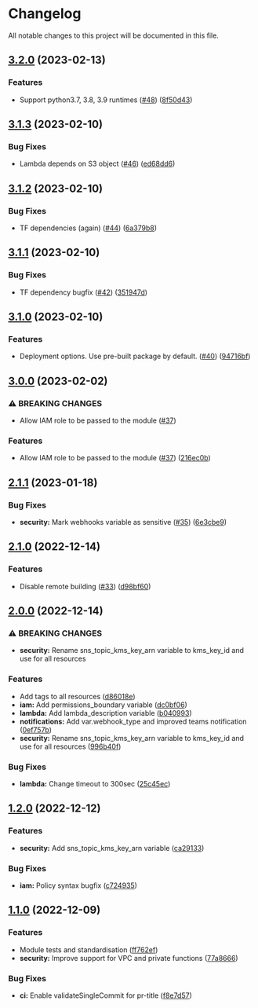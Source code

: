 # Changelog

All notable changes to this project will be documented in this file.

## [3.2.0](https://github.com/cloudandthings/terraform-aws-costnotifier/compare/v3.1.3...v3.2.0) (2023-02-13)


### Features

* Support python3.7, 3.8, 3.9 runtimes ([#48](https://github.com/cloudandthings/terraform-aws-costnotifier/issues/48)) ([8f50d43](https://github.com/cloudandthings/terraform-aws-costnotifier/commit/8f50d436da2efef5ed41a598bbdaede3b62b5514))

## [3.1.3](https://github.com/cloudandthings/terraform-aws-costnotifier/compare/v3.1.2...v3.1.3) (2023-02-10)


### Bug Fixes

* Lambda depends on S3 object ([#46](https://github.com/cloudandthings/terraform-aws-costnotifier/issues/46)) ([ed68dd6](https://github.com/cloudandthings/terraform-aws-costnotifier/commit/ed68dd6eb290a8323b63efe4a42a18794f6f0be6))

## [3.1.2](https://github.com/cloudandthings/terraform-aws-costnotifier/compare/v3.1.1...v3.1.2) (2023-02-10)


### Bug Fixes

* TF dependencies (again) ([#44](https://github.com/cloudandthings/terraform-aws-costnotifier/issues/44)) ([6a379b8](https://github.com/cloudandthings/terraform-aws-costnotifier/commit/6a379b81a66f5f2b57c03b80371702820e173a5d))

## [3.1.1](https://github.com/cloudandthings/terraform-aws-costnotifier/compare/v3.1.0...v3.1.1) (2023-02-10)


### Bug Fixes

* TF dependency bugfix ([#42](https://github.com/cloudandthings/terraform-aws-costnotifier/issues/42)) ([351947d](https://github.com/cloudandthings/terraform-aws-costnotifier/commit/351947d0b1a3b05842fa65f122d73d633fb716d1))

## [3.1.0](https://github.com/cloudandthings/terraform-aws-costnotifier/compare/v3.0.0...v3.1.0) (2023-02-10)


### Features

* Deployment options. Use pre-built package by default. ([#40](https://github.com/cloudandthings/terraform-aws-costnotifier/issues/40)) ([94716bf](https://github.com/cloudandthings/terraform-aws-costnotifier/commit/94716bfbb429f444452f9a0dae53a23b2cdf3e30))

## [3.0.0](https://github.com/cloudandthings/terraform-aws-costnotifier/compare/v2.1.1...v3.0.0) (2023-02-02)


### ⚠ BREAKING CHANGES

* Allow IAM role to be passed to the module ([#37](https://github.com/cloudandthings/terraform-aws-costnotifier/issues/37))

### Features

* Allow IAM role to be passed to the module ([#37](https://github.com/cloudandthings/terraform-aws-costnotifier/issues/37)) ([216ec0b](https://github.com/cloudandthings/terraform-aws-costnotifier/commit/216ec0b77515058da2cd228e6d7e0fa1a01d5255))

## [2.1.1](https://github.com/cloudandthings/terraform-aws-costnotifier/compare/v2.1.0...v2.1.1) (2023-01-18)


### Bug Fixes

* **security:** Mark webhooks variable as sensitive ([#35](https://github.com/cloudandthings/terraform-aws-costnotifier/issues/35)) ([6e3cbe9](https://github.com/cloudandthings/terraform-aws-costnotifier/commit/6e3cbe92151d5b22970fbb6b3d5124f748bcd7b6))

## [2.1.0](https://github.com/cloudandthings/terraform-aws-costnotifier/compare/v2.0.0...v2.1.0) (2022-12-14)


### Features

* Disable remote building ([#33](https://github.com/cloudandthings/terraform-aws-costnotifier/issues/33)) ([d98bf60](https://github.com/cloudandthings/terraform-aws-costnotifier/commit/d98bf60b36e3ae15b51f45d8cce23c6592c74c13))

## [2.0.0](https://github.com/cloudandthings/terraform-aws-costnotifier/compare/v1.2.0...v2.0.0) (2022-12-14)


### ⚠ BREAKING CHANGES

* **security:** Rename sns_topic_kms_key_arn variable to kms_key_id and use for all resources

### Features

* Add tags to all resources ([d86018e](https://github.com/cloudandthings/terraform-aws-costnotifier/commit/d86018ee08326c7dd4476a7e34ebbce962c3e8ae))
* **iam:** Add permissions_boundary variable ([dc0bf06](https://github.com/cloudandthings/terraform-aws-costnotifier/commit/dc0bf0649fb10e38bdde7c6b64dba51e6cf0ed5d))
* **lambda:** Add lambda_description variable ([b040993](https://github.com/cloudandthings/terraform-aws-costnotifier/commit/b04099344223c33b47eda93ad8a97d3090be1a33))
* **notifications:** Add var.webhook_type and improved teams notification ([0ef757b](https://github.com/cloudandthings/terraform-aws-costnotifier/commit/0ef757b177af520adcf6e9260dee9b17e48d84cb))
* **security:** Rename sns_topic_kms_key_arn variable to kms_key_id and use for all resources ([996b40f](https://github.com/cloudandthings/terraform-aws-costnotifier/commit/996b40f191fc24caeec6e184d82fe41d0a83fc82))


### Bug Fixes

* **lambda:** Change timeout to 300sec ([25c45ec](https://github.com/cloudandthings/terraform-aws-costnotifier/commit/25c45ecec91b420bb0a99b6f5865080e516b49ed))

## [1.2.0](https://github.com/cloudandthings/terraform-aws-costnotifier/compare/v1.1.0...v1.2.0) (2022-12-12)


### Features

* **security:** Add sns_topic_kms_key_arn variable ([ca29133](https://github.com/cloudandthings/terraform-aws-costnotifier/commit/ca2913384d968ad0002804c5fb3d90b51f31ac14))


### Bug Fixes

* **iam:** Policy syntax bugfix ([c724935](https://github.com/cloudandthings/terraform-aws-costnotifier/commit/c724935de51d832ba705a8a6d4286f56f269c130))

## [1.1.0](https://github.com/cloudandthings/terraform-aws-costnotifier/compare/v1.0.0...v1.1.0) (2022-12-09)


### Features

* Module tests and standardisation ([ff762ef](https://github.com/cloudandthings/terraform-aws-costnotifier/commit/ff762efb47c1873b88ee6862f93766e562a04c83))
* **security:** Improve support for VPC and private functions ([77a8666](https://github.com/cloudandthings/terraform-aws-costnotifier/commit/77a866665bd587811d753ff57b8810d9a874ca9e))


### Bug Fixes

* **ci:** Enable validateSingleCommit for pr-title ([f8e7d57](https://github.com/cloudandthings/terraform-aws-costnotifier/commit/f8e7d570835ed2143f65e0357df8bab60ac6cd75))
